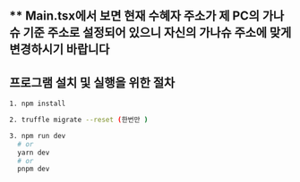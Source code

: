 ## ** Main.tsx에서 보면 현재 수혜자 주소가 제 PC의 가나슈 기준 주소로 설정되어 있으니 자신의 가나슈 주소에 맞게 변경하시기 바랍니다

## 프로그램 설치 및 실행을 위한 절차 
```bash
1. npm install

2. truffle migrate --reset (한번만 )

3. npm run dev
  # or
  yarn dev
  # or
  pnpm dev
  ```
